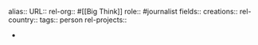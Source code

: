 alias::
URL::
rel-org:: #[[Big Think]]
role:: #journalist
fields::
creations::
rel-country::
tags:: person
rel-projects::


-

